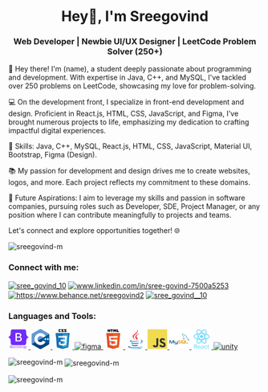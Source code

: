 <h1 align="center">Hey👋, I'm Sreegovind</h1>
<h3 align="center">Web Developer | Newbie UI/UX Designer | LeetCode Problem Solver (250+)</h3>


<p>👋 Hey there! I'm (name), a student deeply passionate about programming and development. With expertise in Java, C++, and MySQL, I've tackled over 250 problems on LeetCode, showcasing my love for problem-solving.

💻 On the development front, I specialize in front-end development and design. Proficient in React.js, HTML, CSS, JavaScript, and Figma, I've brought numerous projects to life, emphasizing my dedication to crafting impactful digital experiences.

🌟 Skills: Java, C++, MySQL, React.js, HTML, CSS, JavaScript, Material UI, Bootstrap, Figma (Design).

📚 My passion for development and design drives me to create websites, logos, and more. Each project reflects my commitment to these domains.

🚀 Future Aspirations: I aim to leverage my skills and passion in software companies, pursuing roles such as Developer, SDE, Project Manager, or any position where I can contribute meaningfully to projects and teams.

Let's connect and explore opportunities together! 🌐</p>

<p align="left"> <img src="https://komarev.com/ghpvc/?username=sreegovind-m&label=Profile%20views&color=0e75b6&style=flat" alt="sreegovind-m" /> </p>

<h3 align="left">Connect with me:</h3>
<p align="left">
<a href="https://twitter.com/sree_govind_10" target="blank"><img align="center" src="https://raw.githubusercontent.com/rahuldkjain/github-profile-readme-generator/master/src/images/icons/Social/twitter.svg" alt="sree_govind_10" height="30" width="40" /></a>
<a href="https://linkedin.com/in/www.linkedin.com/in/sree-govind-7500a5253" target="blank"><img align="center" src="https://raw.githubusercontent.com/rahuldkjain/github-profile-readme-generator/master/src/images/icons/Social/linked-in-alt.svg" alt="www.linkedin.com/in/sree-govind-7500a5253" height="30" width="40" /></a>
<a href="https://www.behance.net/https://www.behance.net/sreegovind2" target="blank"><img align="center" src="https://raw.githubusercontent.com/rahuldkjain/github-profile-readme-generator/master/src/images/icons/Social/behance.svg" alt="https://www.behance.net/sreegovind2" height="30" width="40" /></a>
<a href="https://www.leetcode.com/sree_govind__10" target="blank"><img align="center" src="https://raw.githubusercontent.com/rahuldkjain/github-profile-readme-generator/master/src/images/icons/Social/leet-code.svg" alt="sree_govind__10" height="30" width="40" /></a>
</p>

<h3 align="left">Languages and Tools:</h3>
<p align="left"> <a href="https://getbootstrap.com" target="_blank" rel="noreferrer"> <img src="https://raw.githubusercontent.com/devicons/devicon/master/icons/bootstrap/bootstrap-plain-wordmark.svg" alt="bootstrap" width="40" height="40"/> </a> <a href="https://www.w3schools.com/cpp/" target="_blank" rel="noreferrer"> <img src="https://raw.githubusercontent.com/devicons/devicon/master/icons/cplusplus/cplusplus-original.svg" alt="cplusplus" width="40" height="40"/> </a> <a href="https://www.w3schools.com/css/" target="_blank" rel="noreferrer"> <img src="https://raw.githubusercontent.com/devicons/devicon/master/icons/css3/css3-original-wordmark.svg" alt="css3" width="40" height="40"/> </a> <a href="https://www.figma.com/" target="_blank" rel="noreferrer"> <img src="https://www.vectorlogo.zone/logos/figma/figma-icon.svg" alt="figma" width="40" height="40"/> </a> <a href="https://www.w3.org/html/" target="_blank" rel="noreferrer"> <img src="https://raw.githubusercontent.com/devicons/devicon/master/icons/html5/html5-original-wordmark.svg" alt="html5" width="40" height="40"/> </a> <a href="https://www.java.com" target="_blank" rel="noreferrer"> <img src="https://raw.githubusercontent.com/devicons/devicon/master/icons/java/java-original.svg" alt="java" width="40" height="40"/> </a> <a href="https://developer.mozilla.org/en-US/docs/Web/JavaScript" target="_blank" rel="noreferrer"> <img src="https://raw.githubusercontent.com/devicons/devicon/master/icons/javascript/javascript-original.svg" alt="javascript" width="40" height="40"/> </a> <a href="https://www.mysql.com/" target="_blank" rel="noreferrer"> <img src="https://raw.githubusercontent.com/devicons/devicon/master/icons/mysql/mysql-original-wordmark.svg" alt="mysql" width="40" height="40"/> </a> <a href="https://reactjs.org/" target="_blank" rel="noreferrer"> <img src="https://raw.githubusercontent.com/devicons/devicon/master/icons/react/react-original-wordmark.svg" alt="react" width="40" height="40"/> </a> <a href="https://unity.com/" target="_blank" rel="noreferrer"> <img src="https://www.vectorlogo.zone/logos/unity3d/unity3d-icon.svg" alt="unity" width="40" height="40"/> </a> </p>

<p><img align="left" src="https://github-readme-stats.vercel.app/api/top-langs?username=sreegovind-m&show_icons=true&locale=en&layout=compact" alt="sreegovind-m" /></p>

<p>&nbsp;<img align="center" src="https://github-readme-stats.vercel.app/api?username=sreegovind-m&show_icons=true&locale=en" alt="sreegovind-m" /></p>

<p><img align="center" src="https://github-readme-streak-stats.herokuapp.com/?user=sreegovind-m&" alt="sreegovind-m" /></p>
